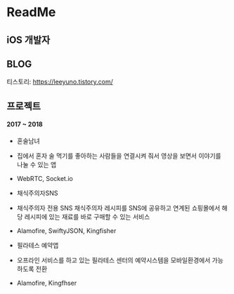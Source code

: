 # ReadMe

## iOS 개발자

## BLOG

티스토리: https://leeyuno.tistory.com/

## 프로젝트

#### 2017 ~ 2018

* 혼술남녀
* 집에서 혼자 술 먹기를 좋아하는 사람들을 연결시켜 줘서 영상을 보면서 이야기를 나눌 수 있는 앱
* WebRTC, Socket.io

* 채식주의자SNS
* 채식주의자 전용 SNS 채식주의자 레시피를 SNS에 공유하고 연계된 쇼핑몰에서 해당 레시피에 있는 재료를 바로 구매할 수 있는 서비스
* Alamofire, SwiftyJSON, Kingfisher

* 필라테스 예약앱
* 오프라인 서비스를 하고 있는 필라테스 센터의 예약시스템을 모바일환경에서 가능하도록 전환
* Alamofire, Kingfhser

